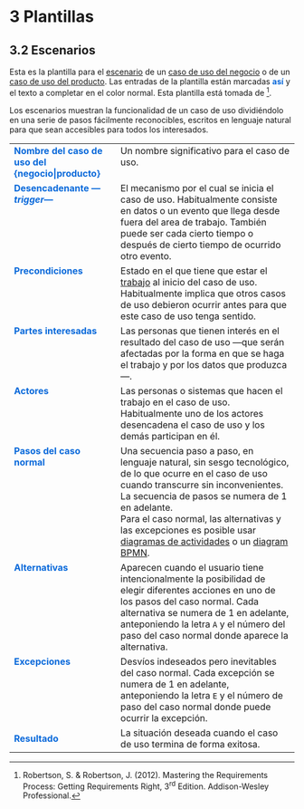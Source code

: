 # 3 Plantillas

## 3.2 Escenarios

Esta es la plantilla para el [escenario](/4_Conceptos/4_Escenario.md) de un
[caso de uso del negocio](/4_Conceptos/4_Caso_de_uso_del_negocio.md) o de un
[caso de uso del producto](/4_Conceptos/4_Caso_de_uso_del_producto.md). Las
entradas de la plantilla están marcadas
<span style="color:#0969DA;font-weight: bold;">así</span>
y el texto a completar en el color normal. Esta plantilla está tomada de [^1].

[^1]: Robertson, S. & Robertson, J. (2012). Mastering the Requirements Process:
Getting Requirements Right, 3<sup>rd</sup> Edition. Addison-Wesley Professional.

Los escenarios muestran la funcionalidad de un caso de uso dividiéndolo en una
serie de pasos fácilmente reconocibles, escritos en lenguaje natural para que
sean accesibles para todos los interesados.

<table>
    <tr>
        <td style="color:#0969DA">
            <b>Nombre del caso de uso del {negocio|producto}</b>
        </td>
        <td valign="top">
            Un nombre significativo para el caso de uso.
        </td>
    </tr>
    <tr>
        <td td style="color:#0969DA" valign="top">
            <b>Desencadenante —<i>trigger</i>—</b>
        </td>
        <td>
            El mecanismo por el cual se inicia el caso de uso. Habitualmente
            consiste en datos o un evento que llega desde fuera del area de
            trabajo. También puede ser cada cierto tiempo o después de cierto
            tiempo de ocurrido otro evento.
        </td>
    </tr>
    <tr>
        <td td style="color:#0969DA" valign="top">
            <b>Precondiciones</b>
        </td>
        <td>
            Estado en el que tiene que estar el
            <a href="/4_Conceptos/4_Trabajo_y_area_de_trabajo.md">trabajo</a>
            al inicio del caso de uso. Habitualmente implica que otros casos de
            uso debieron ocurrir antes para que este caso de uso tenga sentido.
        </td>
    </tr>
    <tr>
        <td td style="color:#0969DA" valign="top">
            <b>Partes interesadas</b>
        </td>
        <td>
            Las personas que tienen interés en el resultado del caso de uso —que
            serán afectadas por la forma en que se haga el trabajo y por los
            datos que produzca—.
        </td>
    </tr>
    <tr>
        <td td style="color:#0969DA" valign="top">
            <b>Actores</b>
        </td>
        <td>
            Las personas o sistemas que hacen el trabajo en el caso de uso.
            Habitualmente uno de los actores desencadena el caso de uso y los
            demás participan en él.
        </td>
    </tr>
    <tr>
        <td td style="color:#0969DA" valign="top">
            <b>Pasos del caso normal</b>
        </td>
        <td>
            Una secuencia paso a paso, en lenguaje natural, sin sesgo
            tecnológico, de lo que ocurre en el caso de uso cuando transcurre
            sin inconvenientes. La secuencia de pasos se numera de 1 en
            adelante.
            </br>
            Para el caso normal, las alternativas y las excepciones es posible
            usar <a href="/2_Tecnicas_y_herramientas/2_4_1_Diagramas_de_actividades_UML.md">
            diagramas de actividades</a> o un <a href="/2_Tecnicas_y_herramientas/2_4_4_Diagramas_BPMN.md">
            diagram BPMN</a>.
        </td>
    </tr>
    <tr>
        <td td style="color:#0969DA" valign="top">
            <b>Alternativas</b>
        </td>
        <td>
            Aparecen cuando el usuario tiene intencionalmente la posibilidad de
            elegir diferentes acciones en uno de los pasos del caso normal.
            Cada alternativa se numera de 1 en adelante, anteponiendo la letra
            <code>A</code> y el número del paso del caso normal donde aparece la
            alternativa.
        </td>
    </tr>
    <tr>
        <td td style="color:#0969DA" valign="top">
            <b>Excepciones</b>
        </td>
        <td>
            Desvíos indeseados pero inevitables del caso normal. Cada excepción
            se numera de 1 en adelante, anteponiendo la letra <code>E</code> y
            el número de paso del caso normal donde puede ocurrir la excepción.
        </td>
    </tr>
    <tr>
        <td td style="color:#0969DA">
            <b>Resultado</b>
        </td>
        <td>
            La situación deseada cuando el caso de uso termina de forma exitosa.
        </td>
    </tr>
</table>

